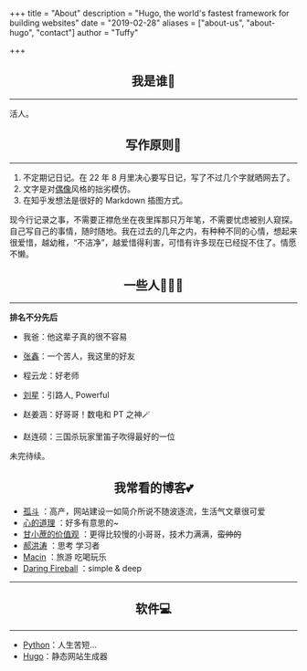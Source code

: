 +++
title = "About"
description = "Hugo, the world's fastest framework for building websites"
date = "2019-02-28"
aliases = ["about-us", "about-hugo", "contact"]
author = "Tuffy"

+++

## <h2 align = "center">我是谁🤔</h2> 

-----

活人。

## <h2 align = "center">写作原则📝</h2> 

-----

1. 不定期记日记。在 22 年 8 月里决心要写日记，写了不过几个字就晒网去了。
2. 文字是对[偶像](https://baike.baidu.com/item/废名/3243892)风格的拙劣模仿。
3. 在知乎发想法是很好的 Markdown 插图方式。


现今行记录之事，不需要正襟危坐在夜里挥那只万年笔，不需要忧虑被别人窥探。自己写自己的事情，随时随地。我在过去的几年之内，有种种不同的心情，想起来很爱惜，越幼稚，“不洁净”，越爱惜得利害，可惜有许多现在已经捉不住了。情愿不懒。


## <h2 align = "center">一些人🧑‍🤝‍🧑</h2> 

-----

**排名不分先后**

- 我爸：他这辈子真的很不容易

- [张鑫](https://www.zhihu.com/people/xian-chi-70-72)：一个苦人，我这里的好友

- 程云龙：好老师

- [刘星](https://b23.tv/mz9muoW)：引路人, Powerful

- 赵姜涵：好哥哥！数电和 PT 之神🪄

- 赵连硕：三国杀玩家里笛子吹得最好的一位

  

未完待续。

## <h2 align = "center">我常看的博客💕</h2> 

- [孤斗](https://d-d.design/) ：高产，网站建设一如简介所说不随波逐流，生活气文章很可爱
- [心的道理](https://stephenleng.com/cn) ：好多有意思的~
- [甘小蔗的价值观](https://gxzv.com/) ：更得比较慢的小哥哥，技术力满满，~~蛮帅的~~
- [郝洪涛](https://hongtaoh.com/) ：思考 学习者
- [Macin](https://macin.org) ：旅游 吃喝玩乐
- [Daring Fireball](https://daringfireball.net/)  ：simple & deep




-----

## <h2 align = "center">软件💻</h2> 

-----

- [Python](https://www.python.org/)：人生苦短...
- [Hugo](https://gohugo.io/)：静态网站生成器
